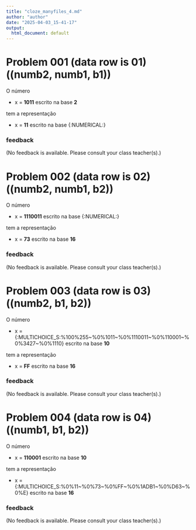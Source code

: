 ```yaml
---
title: "cloze_manyfiles_4.md"
author: "author"
date: "2025-04-03_15-41-17"
output:
  html_document: default
---
```



# Problem 001 (data row is 01) ((numb2, numb1, b1))


O número 

* x = **1011** escrito na base **2**

tem a representação

* x = **11** escrito na base {:NUMERICAL:}





### feedback


(No feedback is available. Please consult your class teacher(s).)




# Problem 002 (data row is 02) ((numb2, numb1, b2))


O número 

* x = **1110011** escrito na base {:NUMERICAL:}

tem a representação

* x = **73** escrito na base **16**





### feedback


(No feedback is available. Please consult your class teacher(s).)




# Problem 003 (data row is 03) ((numb2, b1, b2))


O número 

* x = {:MULTICHOICE_S:%100%255\~%0%1011\~%0%1110011\~%0%110001\~%0%3427\~%0%1110} escrito na base **10**

tem a representação

* x = **FF** escrito na base **16**





### feedback


(No feedback is available. Please consult your class teacher(s).)




# Problem 004 (data row is 04) ((numb1, b1, b2))


O número 

* x = **110001** escrito na base **10**

tem a representação

* x = {:MULTICHOICE_S:%0%11\~%0%73\~%0%FF\~%0%1ADB1\~%0%D63\~%0%E} escrito na base **16**





### feedback


(No feedback is available. Please consult your class teacher(s).)


